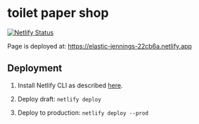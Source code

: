 # toilet paper shop

[![Netlify Status](https://api.netlify.com/api/v1/badges/dfab78c3-1d5a-4026-948c-3cee3939d4ff/deploy-status)](https://app.netlify.com/sites/elastic-jennings-22cb6a/deploys)

Page is deployed at: https://elastic-jennings-22cb6a.netlify.app

## Deployment

1. Install Netlify CLI as described [here](https://docs.netlify.com/cli/get-started/).

2. Deploy draft: `netlify deploy`

3. Deploy to production: `netlify deploy --prod`
